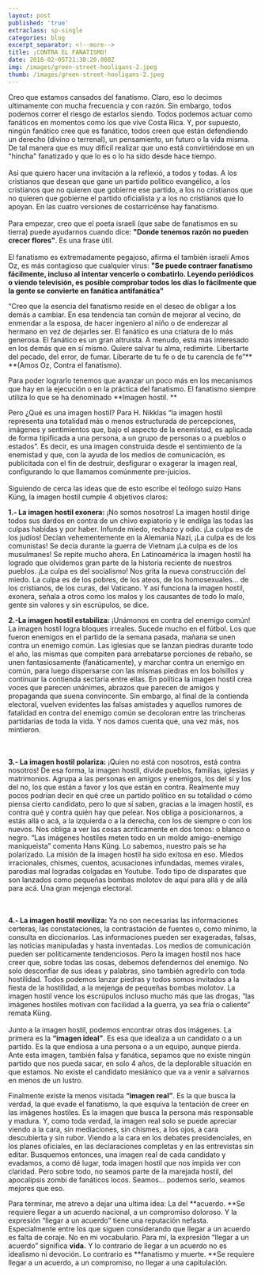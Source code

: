 ```yaml
---
layout: post
published: 'true'
extraclass: sp-single
categories: blog
excerpt_separator: <!--more-->
title: ¡CONTRA EL FANATISMO!
date: 2018-02-05T21:30:20.008Z
img: /images/green-street-hooligans-2.jpeg
thumb: /images/green-street-hooligans-2.jpeg
---
```

Creo que estamos cansados del fanatismo. Claro, eso lo decimos ultimamente con mucha frecuencia y con razón.  Sin embargo, todos podemos correr el riesgo de estarlos siendo. Todos podemos actuar como fanáticos en momentos como los que vive Costa Rica.  Y, por supuesto, ningún fanático cree que es fanático, todos creen que están defendiendo un derecho (divino o terrenal), un pensamiento, un futuro o la vida misma. De tal manera que es muy difícil realizar que uno está convirtiéndose en un "hincha" fanatizado y que lo es o lo ha sido desde hace tiempo.  <!--more-->\
\
Así que quiero hacer una invitación a la reflexió, a todos y todas. A los cristianos que desean que gane un partido político evangélico, a los cristianos que no quieren que gobierne ese partido, a los no cristianos que no quieren que gobierne el partido oficialista y a los no cristianos que lo apoyan. En las cuatro versiones de costarricénse hay fanatismo.  \
\
Para empezar, creo que el poeta israelí (que sabe de fanatismos en su tierra) puede ayudarnos cuando dice: **"Donde tenemos razón no pueden crecer flores"**.  Es una frase útil.  \
\
El fanatismo es extremadamente pegajoso, afirma el también israelí Amos Oz, es más contagioso que cualquier virus: **"Se puede contraer fanatismo fácilmente, incluso al intentar vencerlo o combatirlo. Leyendo periódicos o viendo televisión, es posible comprobar todos los días lo fácilmente que la gente se convierte en fanática antifanática"**

“Creo que la esencia del fanatismo reside en el deseo de obligar a los demás a cambiar. En esa tendencia tan común de mejorar al vecino, de enmendar a la esposa, de hacer ingeniero al niño o de enderezar al hermano en vez de dejarles ser. El fanático es una criatura de lo más generosa. El fanático es un gran altruista. A menudo, está más interesado en los demás que en sí mismo. Quiere salvar tu alma, redimirte. Libertarte del pecado, del error, de fumar. Liberarte de tu fe o de tu carencia de fe”** **(Amos Oz, Contra el fanatismo).

Para poder lograrlo tenemos que avanzar un poco más en los mecanismos que hay en la ejecución o en la práctica del fanatismo. El fanatismo siempre utiliza lo que se ha denominado **Imagen hostil. **

Pero ¿Qué es una imagen hostil? Para H. Nikklas  “la imagen hostil representa una totalidad más o menos estructurada de percepciones, imágenes y sentimientos que, bajo el aspecto de la enemistad, es aplicada de forma tipificada a una persona, a un grupo de personas o a pueblos o estados”.  Es decir, es una imagen construida desde el sentimiento de la enemistad y que, con la ayuda de los medios de comunicación, es publicitada con el fin de destruir, desfigurar o exagerar la imagen real, configurando lo que llamamos comúnmente pre-juicios. \
\
Siguiendo de cerca las ideas que de esto escribe el teólogo suizo Hans Küng, la imagen hostil cumple 4 objetivos claros: 



**1.- La imagen hostil exonera:** ¡No somos nosotros! La imagen hostil dirige todos sus dardos en contra de un chivo expiatorio y le endilga las todas las culpas habidas y por haber. Infunde miedo, rechazo y odio. ¡La culpa es de los judíos! Decían vehementemente en la Alemania Nazi, ¡La culpa es de los comunistas! Se decía durante la guerra de Vietnam ¡La culpa es de los musulmanes! Se repite mucho ahora. En Latinoamérica la imagen hostil ha logrado que olvidemos gran parte de la historia reciente de nuestros pueblos. ¡La culpa es del socialismo! Nos grita la nueva construcción del miedo. La culpa es de los pobres, de los ateos, de los homosexuales... de los cristianos, de los curas, del Vaticano. Y así funciona la imagen hostil, exonera, señala a otros como los malos y los causantes de todo lo malo, gente sin valores y sin escrúpulos, se dice.  



 **2.-La imagen hostil estabiliza:** ¡Unámonos en contra del enemigo común! La imagen hostil logra bloques irreales. Sucede mucho en el fútbol. Los que fueron enemigos en el partido de la semana pasada, mañana se unen contra un enemigo común. Las iglesias que se lanzan piedras durante todo el año, las mismas que compiten para arrebatarse porciones de rebaño, se unen fantasiosamente (fanáticamente), y marchar contra un enemigo en común, para luego dispersarse con las mismas piedras en los bolsillos y continuar la contienda sectaria entre ellas. En política la imagen hostil crea voces que parecen unánimes, abrazos que parecen de amigos y propaganda que suena convincente. Sin embargo, al final de la contienda electoral, vuelven evidentes las falsas amistades y aquellos rumores de fatalidad en contra del enemigo común se decoloran entre las trincheras partidarias de toda la vida. Y nos damos cuenta que, una vez más, nos mintieron. 

\
\
**3.- La imagen hostil polariza:** ¡Quien no está con nosotros, está contra nosotros! De esa forma, la imagen hostil, divide pueblos, familias, iglesias y matrimonios. Agrupa a las personas en amigos y enemigos, los del sí y los del no, los que están a favor y los que están en contra.  Realmente muy pocos podrían decir en qué cree un partido político en su totalidad o cómo piensa cierto candidato, pero lo que sí saben, gracias a la imagen hostil, es contra qué y contra quién hay que pelear. Nos obliga a posicionarnos, a estás allá o acá, a la izquierda o a la derecha, con los de siempre o con los nuevos. Nos obliga a ver las cosas acríticamente en dos tonos: o blanco o negro.  “Las imágenes hostiles meten todo en un molde amigo-enemigo maniqueista” comenta Hans Küng. Lo sabemos, nuestro país se ha polarizado. La misión de la imagen hostil ha sido exitosa en eso. Miedos irracionales, chismes, cuentos, acusaciones infundadas, memes virales, parodias mal logradas colgadas en Youtube. Todo tipo de disparates que son lanzados como pequeñas bombas molotov de aquí para allá y de allá para acá.  Una gran mejenga electoral. 

\
\
**4.- La imagen hostil moviliza:** Ya no son necesarias las informaciones certeras, las constataciones, la contrastación de fuentes o, como mínimo, la consulta en diccionarios. Las informaciones pueden ser exageradas, falsas, las noticias manipuladas y  hasta inventadas. Los medios de comunicación pueden ser políticamente tendenciosos. Pero la imagen hostil nos hace creer que, sobre todas las cosas, debemos defendernos del enemigo. No solo desconfiar de sus ideas y palabras, sino también agredirlo con toda hostilidad. Todos podemos lanzar piedras y todos somos invitados a la fiesta de la hostilidad, a la mejenga de pequeñas bombas molotov. La imagen hostil vence los escrúpulos incluso mucho más que las drogas, “las imágenes hostiles motivan con facilidad a la guerra, ya sea fría o caliente” remata Küng. \
\
Junto a la imagen hostil, podemos encontrar otras dos imágenes. La primera es la **“imagen ideal”**. Es esa que idealiza a un candidato o a un partido. Es la que endiosa a una persona o a un equipo, aunque pierda. Ante esta imagen, también falsa y fanática, sepamos que no existe ningún partido que nos pueda sacar, en solo 4 años, de la deplorable situación en que estamos. No existe el candidato mesiánico que va a venir a salvarnos en menos de un lustro. 

Finalmente existe la menos visitada **“imagen real”**. Es la que busca la verdad, la que evade el fanatismo, la que esquiva la tentación de creer en las imágenes hostiles. Es la imagen que busca la persona más responsable y madura. Y, como toda verdad, la imagen real solo se puede apreciar viendo a la cara, sin mediaciones, sin chismes, a los ojos, a cara descubierta y sin rubor. Viendo a la cara en los debates presidenciales, en los planes oficiales, en las declaraciones completas y en las entrevistas sin editar. Busquemos entonces, una imagen real de cada candidato y evadamos, a como dé lugar, toda imagen hostil que nos impida ver con claridad. Pero sobre todo, no seamos parte de la marejada hostil, del apocalipsis zombi de fanáticos locos. Seamos... podemos serlo, seamos mejores que eso. 

Para terminar, me atrevo a dejar una ultima idea: La del **acuerdo.  **Se requiere llegar a un acuerdo nacional, a un compromiso doloroso. Y la expresión “llegar a un acuerdo” tiene una reputación nefasta. Especialmente entre los que siguen considerando que llegar a un acuerdo es falta de coraje. No en mi vocabulario. Para mí, la expresión “llegar a un acuerdo” significa **vida.** Y lo contrario de llegar a un acuerdo no es idealismo ni devoción. Lo contrario es **fanatismo y muerte. **Se requiere llegar a un acuerdo, a un compromiso, no llegar a una capitulación.
